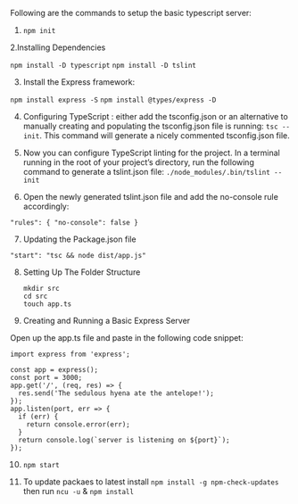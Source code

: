 Following are the commands to setup the basic typescript server: 

1. `npm init`

2.Installing Dependencies

`npm install -D typescript`
`npm install -D tslint`

3. Install the Express framework:

`npm install express -S`
`npm install @types/express -D`

4. Configuring TypeScript : either add the tsconfig.json or an alternative to manually creating and populating the
   tsconfig.json file is running: `tsc --init`. This command will generate a nicely commented tsconfig.json file.

5. Now you can configure TypeScript linting for the project. In a terminal running in the
   root of your project’s directory, run the following command to generate a tslint.json file:
   `./node_modules/.bin/tslint --init`

6. Open the newly generated tslint.json file and add the no-console rule accordingly:

`"rules": { "no-console": false }`

7. Updating the Package.json file

`"start": "tsc && node dist/app.js"`

8. Setting Up The Folder Structure

   ```
   mkdir src
   cd src
   touch app.ts
   ```

9. Creating and Running a Basic Express Server

Open up the app.ts file and paste in the following code snippet:

```
import express from 'express';

const app = express();
const port = 3000;
app.get('/', (req, res) => {
  res.send('The sedulous hyena ate the antelope!');
});
app.listen(port, err => {
  if (err) {
    return console.error(err);
  }
  return console.log(`server is listening on ${port}`);
});

```

10. `npm start`


11. To update packaes to latest install
`npm install -g npm-check-updates`
then run `ncu -u` & `npm install`
